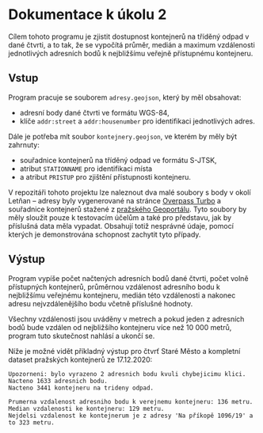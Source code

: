 # Dokumentace k úkolu 2

Cílem tohoto programu je zjistit dostupnost kontejnerů na tříděný odpad v dané čtvrti, a to tak, že se vypočítá průměr, medián a maximum vzdálenosti jednotlivých adresních bodů k nejbližšímu veřejně přístupnému kontejneru.



## Vstup

Program pracuje se souborem `adresy.geojson`, který by měl obsahovat:

- adresní body dané čtvrti ve formátu WGS-84,
- klíče `addr:street` a `addr:housenumber` pro identifikaci jednotlivých adres.

Dále je potřeba mít soubor `kontejnery.geojson`, ve kterém by měly být zahrnuty:

- souřadnice kontejnerů na tříděný odpad ve formátu S-JTSK,
- atribut `STATIONNAME` pro identifikaci místa 
- a atribut `PRISTUP` pro zjištění přístupnosti kontejneru.

V repozitáři tohoto projektu lze naleznout dva malé soubory s body v okolí Letňan – adresy byly vygenerované na stránce [Overpass Turbo](http://overpass-turbo.eu/s/119J) a souřadnice kontejnerů stažené z [pražského Geoportálu](https://www.geoportalpraha.cz/cs/data/otevrena-data/8726EF0E-0834-463B-9E5F-FE09E62D73FB). Tyto soubory by měly sloužit pouze k testovacím účelům a také pro představu, jak by příslušná data měla vypadat. Obsahují totiž nesprávné údaje, pomocí kterých je demonstrována schopnost zachytit tyto případy.



## Výstup

Program vypíše počet načtených adresních bodů dané čtvrti, počet volně přístupných kontejnerů, průměrnou vzdálenost adresního bodu k nejbližšímu veřejnému kontejneru, medián této vzdálenosti a nakonec adresu nejvzdálenějšího bodu včetně příslušné hodnoty.

Všechny vzdálenosti jsou uváděny v metrech a pokud jeden z adresních bodů bude vzdálen od nejbližšího kontejneru více než 10 000 metrů, program tuto skutečnost nahlásí a ukončí se.

Níže je možné vidět příkladný výstup pro čtvrť Staré Město a kompletní dataset pražských kontejnerů ze 17.12.2020:

```
Upozorneni: bylo vyrazeno 2 adresnich bodu kvuli chybejicimu klici.
Nacteno 1633 adresnich bodu.
Nacteno 3441 kontejneru na trideny odpad.

Prumerna vzdalenost adresniho bodu k verejnemu kontejneru: 136 metru.
Median vzdalenosti ke kontejneru: 129 metru.
Nejdelsi vzdalenost ke kontejnerum je z adresy 'Na příkopě 1096/19' a to 323 metru.
```

